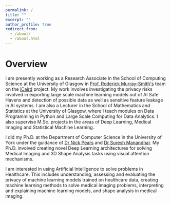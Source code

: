 ```yaml
---
permalink: /
title: ""
excerpt: ""
author_profile: true
redirect_from: 
  - /about/
  - /about.html
---
```




Overview
======

I am presently working as a Research Associate in the School of Computing Science at the University of Glasgow in [Prof. Roderick Murray-Smith's](http://www.dcs.gla.ac.uk/~rod/) team on the [iCaird](https://icaird.com/) project. My work involves investigating the privacy risks involved in exporting large scale machine learning models out of AI Safe Havens and detection of possible data as well as sensitive feature leakage in AI systems. I am also a Lecturer in the School of Mathematics and Statistics at the University of Glasgow, where I teach modules on Data Programming in Python and Large Scale Computing for Data Analytics. I also supervise M.Sc. projects in the areas of Deep Learning, Medical Imaging and Statistical Machine Learning. 

I did my Ph.D. at the Department of Computer Science in the University of York under the guidance of [Dr Nick Pears](https://www-users.cs.york.ac.uk/np7/) and [Dr Suresh Manandhar](https://www.linkedin.com/in/sureshmanandhar/?originalSubdomain=uk). My Ph.D. involved creating novel Deep Learning architectures for solving Medical Imaging and 3D Shape Analysis tasks using visual attention mechanisms.

I am interested in using Artificial Intelligence to solve problems in Healthcare. This includes understanding, assessing and evaluating the privacy of machine learning models trained on healthcare data, creating machine learning methods to solve medical imaging problems, interpreting and explaining machine learning models, and shape analysis in medical imaging. 

